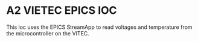A2 VIETEC EPICS IOC
===================

This ioc uses the EPICS StreamApp to read voltages and temperature
from the microcontroller on the VITEC.
